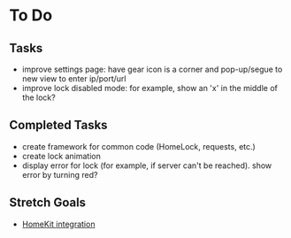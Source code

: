 # To Do  

## Tasks  
* improve settings page: have gear icon is a corner and pop-up/segue to new view to enter ip/port/url
* improve lock disabled mode: for example, show an 'x' in the middle of the lock?

## Completed Tasks  
* create framework for common code (HomeLock, requests, etc.)
* create lock animation
* display error for lock (for example, if server can't be reached). show error by turning red?

## Stretch Goals  
* [HomeKit integration](https://developer.apple.com/homekit/specification/) 